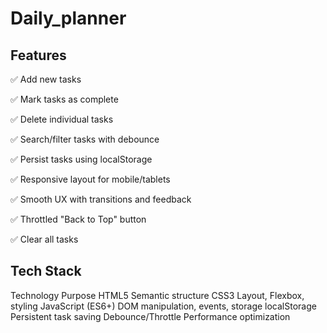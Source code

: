 # Daily_planner

## Features
✅ Add new tasks

✅ Mark tasks as complete

✅ Delete individual tasks

✅ Search/filter tasks with debounce

✅ Persist tasks using localStorage

✅ Responsive layout for mobile/tablets

✅ Smooth UX with transitions and feedback

✅ Throttled "Back to Top" button

✅ Clear all tasks


## Tech Stack
Technology	Purpose
HTML5	Semantic structure
CSS3	Layout, Flexbox, styling
JavaScript (ES6+)	DOM manipulation, events, storage
localStorage	Persistent task saving
Debounce/Throttle	Performance optimization
